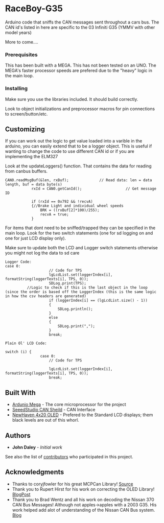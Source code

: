 # RaceBoy-G35
Arduino code that sniffs the CAN messages sent throughout a cars bus. The CAN id's listed in here are specific to the 03 Infiniti G35 (YMMV with other model years)

More to come....

### Prerequisites

This has been built with a MEGA. This has not been tested on an UNO.
The MEGA's faster processor speeds are prefered due to the "heavy" logic in the main loop.


### Installing

Make sure you use the libraries included. 
It should build correctly.

Look to object initializations and preprocessor macros for pin connections to screen/button/etc.



## Customizing

If you can work out the logic to get value loaded into a varible in the arduino, you can easily extend that to be a logger object. This is useful if wanting to change the code to use different CAN id or if you are implementing the ELM327

Look at the updateLoggers() function. That contains the data for reading from canbus buffers. 

```
CAN0.readMsgBuf(&len, rxBuf);              // Read data: len = data length, buf = data byte(s)
			rxId = CAN0.getCanId();                    // Get message ID
      
			if (rxId == 0x792 && !recvA)
			{//Brake Light and individual wheel speeds
				BRK = ((rxBuf[2]*100)/255);
				recvA = true;
			}
```

For items that dont need to be sniffed/trapped they can be specified in the main loop. Look for the two switch statements (one for sd logging on and one for just LCD display only). 

Make sure to update both the LCD and Logger switch statements otherwise you might not log the data to sd care

```
Logger Code:
case 0:
					// Code for TPS
					lgLcdList.set(loggerIndex[i], formatString(loggerTexts[i], TPS, 0));
					SDLog.print(TPS);
          //Logic to check if this is the last object in the loop (since the order is based off the LoggerIndex (this is the same logic in how the csv headers are generated)
					if (loggerIndex[i] == (lgLcdList.size() - 1))
					{
						SDLog.println();
					}
					else
					{
						SDLog.print(",");
					}
					break;
          
Plain Ol' LCD Code:

switch (i) {
				case 0:
					// Code for TPS
					
					lgLcdList.set(loggerIndex[i], formatString(loggerTexts[i], TPS, 0));
					break;
```


## Built With

* [Ardunio Mega](https://store.arduino.cc/usa/arduino-mega-2560-rev3/) - The core microprocessor for the project
* [SeeedStudio CAN Sheild](https://www.seeedstudio.com/CAN-BUS-Shield-V1.2-p-2256.html) - CAN Interface
* [NewHaven 4x20 OLED](http://www.newhavendisplay.com/nhd0420dzway5-p-4218.html) - Prefered to the Standard LCD displays; them black levels are out of this whorl.


## Authors

* **John Daley** - *Initial work* 

See also the list of [contributors](https://github.com/john159753/RaceBoy-G35/contributors) who participated in this project.

## Acknowledgments

* Thanks to coryjfowler for his great MCPCan Library! [Source](https://github.com/coryjfowler/MCP_CAN_lib)
* Thank you to Rupert Hirst for his work on correcting the OLED Library! [BlogPost](http://runawaybrainz.blogspot.com/2014/01/midas-2004-oled-character-display.html)
* Thank you to Brad Wentz and all his work on decoding the Nissan 370 CAN Bus Messages! Although not apples->apples with a 2003 G35. His work helped add alot of understanding of the Nissan CAN Bus system. [Blog](https://projectbytes.wordpress.com/2013/08/25/nissan-370z-can-hacking/)
